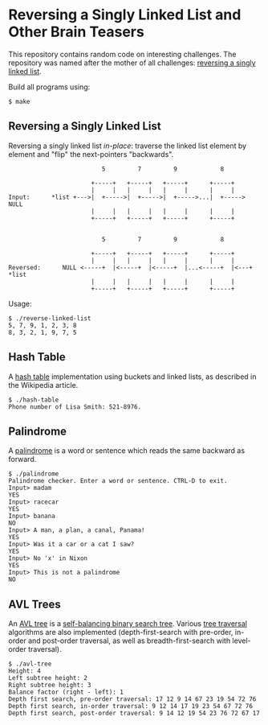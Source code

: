 Reversing a Singly Linked List and Other Brain Teasers
======================================================

This repository contains random code on interesting challenges. The repository was named
after the mother of all challenges: [reversing a singly linked list].

Build all programs using:

```
$ make
```

Reversing a Singly Linked List
------------------------------

Reversing a singly linked list *in-place*: traverse the linked list element by element
and "flip" the next-pointers "backwards".

```
                          5         7         9            8

                       +-----+   +-----+   +-----+      +-----+
                       |     |   |     |   |     |      |     |
Input:      *list +--->|  +----->|  +----->|  +----->...|  +-----> NULL
                       |     |   |     |   |     |      |     |
                       +-----+   +-----+   +-----+      +-----+


                          5         7         9            8

                       +-----+   +-----+   +-----+      +-----+
                       |     |   |     |   |     |      |     |
Reversed:      NULL <-----+  |<-----+  |<-----+  |...<-----+  |<---+ *list
                       |     |   |     |   |     |      |     |
                       +-----+   +-----+   +-----+      +-----+
```

Usage:

```
$ ./reverse-linked-list
5, 7, 9, 1, 2, 3, 8
8, 3, 2, 1, 9, 7, 5
```

Hash Table
----------

A [hash table] implementation using buckets and linked lists, as described in the Wikipedia article.

```
$ ./hash-table
Phone number of Lisa Smith: 521-8976.
```

Palindrome
----------

A [palindrome] is a word or sentence which reads the same backward as forward.

```
$ ./palindrome
Palindrome checker. Enter a word or sentence. CTRL-D to exit.
Input> madam
YES
Input> racecar
YES
Input> banana
NO
Input> A man, a plan, a canal, Panama!
YES
Input> Was it a car or a cat I saw?
YES
Input> No 'x' in Nixon
YES
Input> This is not a palindrome
NO
```

AVL Trees
---------

An [AVL tree] is a [self-balancing binary search tree]. Various [tree traversal]
algorithms are also implemented (depth-first-search with pre-order, in-order and post-order traversal, as well
as breadth-first-search with level-order traversal).

```
$ ./avl-tree
Height: 4
Left subtree height: 2
Right subtree height: 3
Balance factor (right - left): 1
Depth first search, pre-order traversal: 17 12 9 14 67 23 19 54 72 76
Depth first search, in-order traversal: 9 12 14 17 19 23 54 67 72 76
Depth first search, post-order traversal: 9 14 12 19 54 23 76 72 67 17
```

[reversing a singly linked list]: https://rethinkdb.com/blog/will-the-real-programmers-please-stand-up/
[hash table]: https://en.wikipedia.org/wiki/Hash_table
[palindrome]: https://en.wikipedia.org/wiki/Palindrome
[self-balancing binary search tree]: https://en.wikipedia.org/wiki/Self-balancing_binary_search_tree
[AVL tree]: https://en.wikipedia.org/wiki/AVL_tree
[tree traversal]: https://en.wikipedia.org/wiki/Tree_traversal
